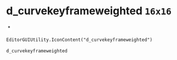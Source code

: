 # d_curvekeyframeweighted `16x16`
<img src="/img/d_curvekeyframeweighted.png" width=16 height=16>

``` CSharp
EditorGUIUtility.IconContent("d_curvekeyframeweighted")
```
```
d_curvekeyframeweighted
```
